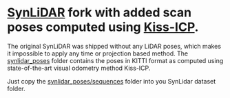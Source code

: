 # [SynLiDAR](https://github.com/xiaoaoran/SynLiDAR) fork with added scan poses computed using [Kiss-ICP](https://github.com/PRBonn/kiss-icp).

The original SynLiDAR was shipped without any LiDAR poses, which makes it impossible to apply any time or projection based method. The [synlidar_poses](synlidar_poses) folder contains the poses in KITTI format as computed using state-of-the-art visual odometry method Kiss-ICP.

Just copy the [synlidar_poses/sequences](synlidar_poses/sequences) folder into you SynLidar dataset folder.
